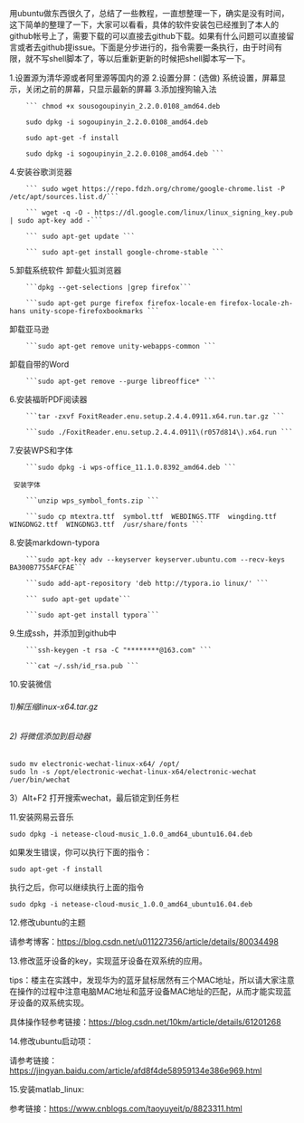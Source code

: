 用ubuntu做东西很久了，总结了一些教程，一直想整理一下，确实是没有时间，这下简单的整理了一下，大家可以看看，具体的软件安装包已经推到了本人的github帐号上了，需要下载的可以直接去github下载。如果有什么问题可以直接留言或者去github提issue。下面是分步进行的，指令需要一条执行，由于时间有限，就不写shell脚本了，等以后重新更新的时候把shell脚本写一下。

1.设置源为清华源或者阿里源等国内的源
2.设置分屏：(选做)
    系统设置，屏幕显示，关闭之前的屏幕，只显示最新的屏幕
3.添加搜狗输入法

        ``` chmod +x sousogoupinyin_2.2.0.0108_amd64.deb
        
        sudo dpkg -i sogoupinyin_2.2.0.0108_amd64.deb
        
        sudo apt-get -f install
        
        sudo dpkg -i sogoupinyin_2.2.0.0108_amd64.deb ```
        
4.安装谷歌浏览器

        ``` sudo wget https://repo.fdzh.org/chrome/google-chrome.list -P /etc/apt/sources.list.d/```
     
        ``` wget -q -O - https://dl.google.com/linux/linux_signing_key.pub  | sudo apt-key add -```
        
        ``` sudo apt-get update ```
        
        ``` sudo apt-get install google-chrome-stable ```
        
5.卸载系统软件
   卸载火狐浏览器
   
        ```dpkg --get-selections |grep firefox```
        
        ```sudo apt-get purge firefox firefox-locale-en firefox-locale-zh-hans unity-scope-firefoxbookmarks ```
        
   卸载亚马逊
   
        ```sudo apt-get remove unity-webapps-common ```
        
   卸载自带的Word
  
        ```sudo apt-get remove --purge libreoffice* ```
        
6.安装福昕PDF阅读器

        ```tar -zxvf FoxitReader.enu.setup.2.4.4.0911.x64.run.tar.gz ```
        
        ```sudo ./FoxitReader.enu.setup.2.4.4.0911\(r057d814\).x64.run ```
        
7.安装WPS和字体 

        ```sudo dpkg -i wps-office_11.1.0.8392_amd64.deb ```
        
     安装字体
     
        ```unzip wps_symbol_fonts.zip ```
        
        ```sudo cp mtextra.ttf  symbol.ttf  WEBDINGS.TTF  wingding.ttf  WINGDNG2.ttf  WINGDNG3.ttf  /usr/share/fonts ```
        
8.安装markdown-typora

        ```sudo apt-key adv --keyserver keyserver.ubuntu.com --recv-keys BA300B7755AFCFAE```
        
        ```sudo add-apt-repository 'deb http://typora.io linux/' ```
       
        ``` sudo apt-get update```
        
        ```sudo apt-get install typora```
        
9.生成ssh，并添加到github中

        ```ssh-keygen -t rsa -C "********@163.com" ```
        
        ```cat ~/.ssh/id_rsa.pub ```
        
10.安装微信

###### 1)解压缩linux-x64.tar.gz

###### 2) 将微信添加到启动器

```
sudo mv electronic-wechat-linux-x64/ /opt/
sudo ln -s /opt/electronic-wechat-linux-x64/electronic-wechat /uer/bin/wechat
```

3）Alt+F2 打开搜索wechat，最后锁定到任务栏

11.安装网易云音乐

```
sudo dpkg -i netease-cloud-music_1.0.0_amd64_ubuntu16.04.deb
```

如果发生错误，你可以执行下面的指令：

```
sudo apt-get -f install
```

执行之后，你可以继续执行上面的指令

```
sudo dpkg -i netease-cloud-music_1.0.0_amd64_ubuntu16.04.deb
```

12.修改ubuntu的主题

请参考博客：https://blog.csdn.net/u011227356/article/details/80034498

13.修改蓝牙设备的key，实现蓝牙设备在双系统的应用。

tips：楼主在实践中，发现华为的蓝牙鼠标居然有三个MAC地址，所以请大家注意在操作的过程中注意电脑MAC地址和蓝牙设备MAC地址的匹配，从而才能实现蓝牙设备的双系统实现。

具体操作轻参考链接：https://blog.csdn.net/10km/article/details/61201268

14.修改ubuntu启动项：

请参考链接：https://jingyan.baidu.com/article/afd8f4de58959134e386e969.html

15.安装matlab_linux:

参考链接：https://www.cnblogs.com/taoyuyeit/p/8823311.html
